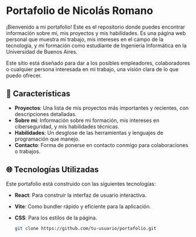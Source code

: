 # Portafolio de Nicolás Romano

¡Bienvenido a mi portafolio! Este es el repositorio donde puedes encontrar información sobre mí, mis proyectos y mis habilidades. Es una página web personal que muestra mi trabajo, mis intereses en el campo de la tecnología, y mi formación como estudiante de Ingeniería Informática en la Universidad de Buenos Aires.

Este sitio está diseñado para dar a los posibles empleadores, colaboradores o cualquier persona interesada en mi trabajo, una visión clara de lo que puedo ofrecer.

## 🚀 Características

- **Proyectos**: Una lista de mis proyectos más importantes y recientes, con descripciones detalladas.
- **Sobre mí**: Información sobre mi formación, mis intereses en ciberseguridad, y mis habilidades técnicas.
- **Habilidades**: Un desglose de las herramientas y lenguajes de programación que manejo.
- **Contacto**: Forma de ponerse en contacto conmigo para colaboraciones o trabajos.

## 🌐 Tecnologías Utilizadas

Este portafolio está construido con las siguientes tecnologías:

- **React**: Para construir la interfaz de usuario interactiva.
- **Vite**: Como bundler rápido y eficiente para la aplicación.
- **CSS**: Para los estilos de la página.


   ```bash
   git clone https://github.com/tu-usuario/portafolio.git
